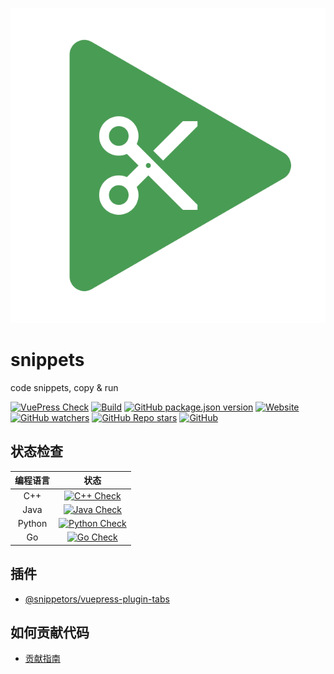 [![Snippets Logo](docs/.vuepress/public/images/hero.svg)](http://snippets.ink/)

# snippets

code snippets, copy &amp; run

[![VuePress Check](https://github.com/Snippetors/snippets/actions/workflows/vuepress_check.yml/badge.svg?event=push)](https://github.com/Snippetors/snippets/blob/main/.github/workflows/vuepress_check.yml)
[![Build](https://github.com/Snippetors/snippets/actions/workflows/build.yml/badge.svg?event=push)](https://github.com/Snippetors/snippets/blob/main/.github/workflows/build.yml)
[![GitHub package.json version](https://img.shields.io/github/package-json/v/Snippetors/snippets)](https://github.com/Snippetors/snippets)
[![Website](https://img.shields.io/website?up_message=online&url=http%3A%2F%2Fsnippets.ink)](http://snippets/ink)
[![GitHub watchers](https://img.shields.io/github/watchers/Snippetors/snippets?style=social)](https://github.com/Snippetors/snippets)
[![GitHub Repo stars](https://img.shields.io/github/stars/Snippetors/snippets?style=social)](https://github.com/Snippetors/snippets)
[![GitHub](https://img.shields.io/github/license/Snippetors/snippets)](https://github.com/Snippetors/snippets/blob/main/LICENSE)

## 状态检查

| 编程语言 |                                                                                                 状态                                                                                                 |
| :------: | :--------------------------------------------------------------------------------------------------------------------------------------------------------------------------------------------------: |
|   C++    |     [![C++ Check](https://github.com/Snippetors/snippets/actions/workflows/cpp_test.yml/badge.svg?event=push)](https://github.com/Snippetors/snippets/blob/main/.github/workflows/cpp_test.yml)      |
|   Java   |    [![Java Check](https://github.com/Snippetors/snippets/actions/workflows/java_test.yml/badge.svg?event=push)](https://github.com/Snippetors/snippets/blob/main/.github/workflows/java_test.yml)    |
|  Python  | [![Python Check](https://github.com/Snippetors/snippets/actions/workflows/python_test.yml/badge.svg?event=push)](https://github.com/Snippetors/snippets/blob/main/.github/workflows/python_test.yml) |
|    Go    |       [![Go Check](https://github.com/Snippetors/snippets/actions/workflows/go_test.yml/badge.svg?event=push)](https://github.com/Snippetors/snippets/blob/main/.github/workflows/go_test.yml)       |

## 插件

- [@snippetors/vuepress-plugin-tabs](packages/@snippetors/vuepress-plugin-tabs)

## 如何贡献代码

- [贡献指南](docs/contributing.md)
